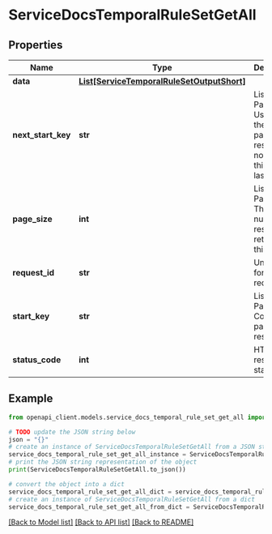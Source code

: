 # ServiceDocsTemporalRuleSetGetAll


## Properties

Name | Type | Description | Notes
------------ | ------------- | ------------- | -------------
**data** | [**List[ServiceTemporalRuleSetOutputShort]**](ServiceTemporalRuleSetOutputShort.md) |  | [optional] 
**next_start_key** | **str** | List Pagination: Used to get the next page of results. Will not exist if this is the last page. | [optional] 
**page_size** | **int** | List Pagination: The number of results returned in this page | [optional] 
**request_id** | **str** | Unique id for each request | [optional] 
**start_key** | **str** | List Pagination: Code for paged results | [optional] 
**status_code** | **int** | HTTP response status code | [optional] 

## Example

```python
from openapi_client.models.service_docs_temporal_rule_set_get_all import ServiceDocsTemporalRuleSetGetAll

# TODO update the JSON string below
json = "{}"
# create an instance of ServiceDocsTemporalRuleSetGetAll from a JSON string
service_docs_temporal_rule_set_get_all_instance = ServiceDocsTemporalRuleSetGetAll.from_json(json)
# print the JSON string representation of the object
print(ServiceDocsTemporalRuleSetGetAll.to_json())

# convert the object into a dict
service_docs_temporal_rule_set_get_all_dict = service_docs_temporal_rule_set_get_all_instance.to_dict()
# create an instance of ServiceDocsTemporalRuleSetGetAll from a dict
service_docs_temporal_rule_set_get_all_from_dict = ServiceDocsTemporalRuleSetGetAll.from_dict(service_docs_temporal_rule_set_get_all_dict)
```
[[Back to Model list]](../README.md#documentation-for-models) [[Back to API list]](../README.md#documentation-for-api-endpoints) [[Back to README]](../README.md)


